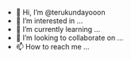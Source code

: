 - 👋 Hi, I’m @terukundayooon
- 👀 I’m interested in ...
- 🌱 I’m currently learning ...
- 💞️ I’m looking to collaborate on ...
- 📫 How to reach me ...

<!---
terukundayooon/terukundayooon is a ✨ special ✨ repository because its `README.md` (this file) appears on your GitHub profile.
You can click the Preview link to take a look at your changes.
--->
